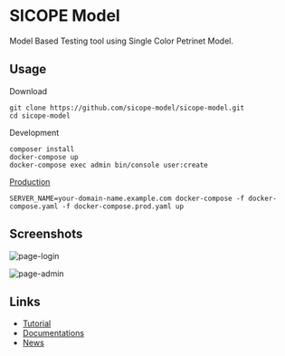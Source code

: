 SICOPE Model
=========
Model Based Testing tool using Single Color Petrinet Model.

Usage
--------------------

Download
```
git clone https://github.com/sicope-model/sicope-model.git
cd sicope-model
```

Development
```
composer install
docker-compose up
docker-compose exec admin bin/console user:create
```

[Production](https://github.com/dunglas/symfony-docker/blob/master/docs/production.md)
```
SERVER_NAME=your-domain-name.example.com docker-compose -f docker-compose.yaml -f docker-compose.prod.yaml up
```

Screenshots
--------------------

![page-login](https://user-images.githubusercontent.com/8649070/42580602-9e3bd2b0-8533-11e8-9a37-4ebb02765559.jpg)

![page-admin](https://user-images.githubusercontent.com/8649070/42580601-9e100496-8533-11e8-93bf-9d74e721ccd5.png)


Links
--------------------

* [Tutorial](https://sicope-model.github.io/docs/tutorial)
* [Documentations](https://sicope-model.github.io/docs)
* [News](https://mbtbundle.org/blog)
